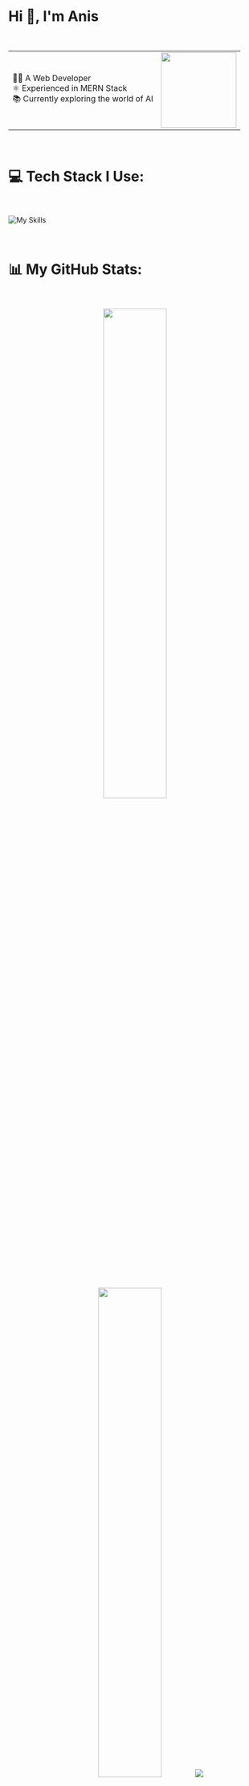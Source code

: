 # Hi 👋, I'm Anis

<br>

<table align="center">
  <tr>
    <td>
      👨‍💻 A Web Developer <br>
      ⚛️ Experienced in MERN Stack <br>
      📚 Currently exploring the world of AI
    </td>
    <td>
      <img width="150" src="https://i.gifer.com/6mb.gif">
    </td>
  </tr>
</table>

<br>

# 💻 Tech Stack I Use:

<br>

<p align="center">
  
  ![My Skills](https://skillicons.dev/icons?i=mongodb,express,react,nodejs,html,css,js,py,firebase,tailwind,figma)
  
</p>

 <!--
  <a href="#"><img src="https://raw.githubusercontent.com/devicons/devicon/master/icons/c/c-original.svg" alt="c" width="42" height="42"/></a>&nbsp;
  <a href="#"><img src="https://raw.githubusercontent.com/devicons/devicon/master/icons/javascript/javascript-original.svg" alt="javascript" width="42" height="42"/></a>&nbsp;
  <a href="#"><img src="https://raw.githubusercontent.com/devicons/devicon/master/icons/python/python-original.svg" alt="python" width="42" height="42"/></a>&nbsp;
  <a href="#"><img src="https://raw.githubusercontent.com/devicons/devicon/master/icons/react/react-original-wordmark.svg" alt="react" width="42" height="42"/></a>&nbsp;
  <a href="#"><img src="https://raw.githubusercontent.com/devicons/devicon/master/icons/css3/css3-original-wordmark.svg" alt="css3" width="42" height="42"/></a>&nbsp;
  <a href="#"><img src="https://raw.githubusercontent.com/devicons/devicon/master/icons/html5/html5-original-wordmark.svg" alt="html5" width="42" height="42"/></a>&nbsp;
  <a href="#"><img src="https://www.vectorlogo.zone/logos/tailwindcss/tailwindcss-icon.svg" alt="tailwind" width="42" height="42"/></a>&nbsp;
  <a href="#"><img src="https://raw.githubusercontent.com/devicons/devicon/master/icons/nodejs/nodejs-original-wordmark.svg" alt="nodejs" width="42" height="42"/></a>&nbsp;
  <a href="#"><img src="https://img.icons8.com/?size=100&id=kg46nzoJrmTR&format=png&color=000000" alt="express" width="42" height="42"/></a>&nbsp;
  <a href="#"><img src="https://raw.githubusercontent.com/devicons/devicon/master/icons/mongodb/mongodb-original-wordmark.svg" alt="mongodb" width="42" height="42"/></a>&nbsp;
  <a href="#"><img src="https://raw.githubusercontent.com/devicons/devicon/master/icons/mysql/mysql-original-wordmark.svg" alt="mysql" width="42" height="42"/></a>&nbsp;
  <a href="#"><img src="https://www.vectorlogo.zone/logos/firebase/firebase-icon.svg" alt="firebase" width="42" height="42"/></a>&nbsp;
  <a href="#"><img src="https://www.vectorlogo.zone/logos/figma/figma-icon.svg" alt="figma" width="42" height="42"/></a> -->

<br>

# 📊 My GitHub Stats:

<br>

<p align="center">
  <img height="50%" width="auto" src ="https://github-readme-stats.vercel.app/api?username=AnisOnGit&show_icons=true&count_private=true&theme=darcula&hide_border=true&hide=issues,contribs&bg_color=00000000">
  <img height="50%" width="auto" src ="https://github-readme-stats.vercel.app/api/top-langs/?username=AnisOnGit&layout=compact&hide_border=true&theme=darcula&bg_color=00000000&langs_count=6&hide=jupyter%20notebook,tex,css,php&exclude_repo=Pacman-AI">
  <img src ="https://github-readme-streak-stats.herokuapp.com?user=AnisOnGit&theme=darcula&hide_border=true&background=FFFFFF00">
  <br>
</p>

<br>

<!--
<p align="center">
<img src="https://github-readme-stats.vercel.app/api?username=AnisOnGit&theme=tokyonight&hide_border=false&include_all_commits=false&count_private=false" width="100%"/>
<br/>
<img src="https://github-readme-stats.vercel.app/api/top-langs/?username=AnisOnGit&theme=tokyonight&hide_border=false&include_all_commits=false&count_private=false&layout=compact" width="41%"/>&nbsp;&nbsp;&nbsp;&nbsp;&nbsp;&nbsp;&nbsp;&nbsp;&nbsp;&nbsp;&nbsp;&nbsp;&nbsp;&nbsp;&nbsp;<img src="https://nirzak-streak-stats.vercel.app/?user=AnisOnGit&theme=tokyonight&hide_border=false" width="49%"/>
</p>
-->

---
## 🌐 Connect with me on:
[![LinkedIn](https://img.shields.io/badge/LinkedIn-%230077B5.svg?logo=linkedin&logoColor=white)](https://linkedin.com/in/www.linkedin.com/in/anisur-rahman-2ab806213) 
